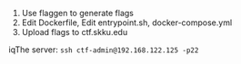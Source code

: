 1. Use flaggen to generate flags
2. Edit Dockerfile, Edit entrypoint.sh,  docker-compose.yml
3. Upload flags to  ctf.skku.edu

iqThe server: 
`ssh ctf-admin@192.168.122.125 -p22`